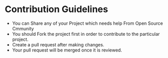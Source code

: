 # Contribution Guidelines
- You can Share any of your Project which needs help From Open Source Cmmunity
- You should Fork the project first in order to contribute to the particular project.
- Create a pull request after making changes.
- Your pull request will be merged once it is reviewed.
